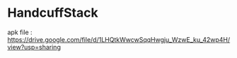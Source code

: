 # HandcuffStack



apk file : https://drive.google.com/file/d/1LHQtkWwcwSqqHwgju_WzwE_ku_42wp4H/view?usp=sharing
